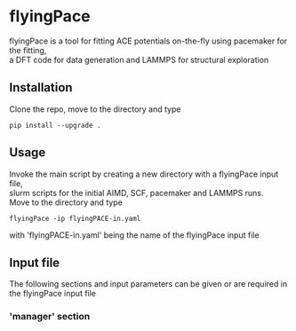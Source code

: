 
# flyingPace

flyingPace is a tool for fitting ACE potentials on-the-fly using pacemaker for the fitting,  
a DFT code for data generation and LAMMPS for structural exploration  

## Installation 

Clone the repo, move to the directory and type 

`pip install --upgrade .`

## Usage

Invoke the main script by creating a new directory with a flyingPace input file,  
slurm scripts for the initial AIMD, SCF, pacemaker and LAMMPS runs.  
Move to the directory and type

`flyingPace -ip flyingPACE-in.yaml`

with 'flyingPACE-in.yaml' being the name of the flyingPace input file

## Input file

The following sections and input parameters can be given or are required in the flyingPace input file

### 'manager' section 
